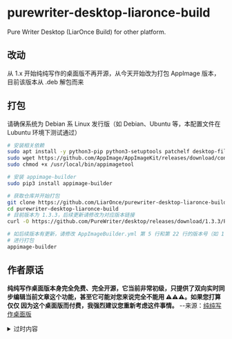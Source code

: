 # purewriter-desktop-liaronce-build
Pure Writer Desktop (LiarOnce Build) for other platform.

## 改动

从 1.x 开始纯纯写作的桌面版不再开源，从今天开始改为打包 AppImage 版本，目前该版本从 .deb 解包而来

## 打包

请确保系统为 Debian 系 Linux 发行版（如 Debian、Ubuntu 等，本配置文件在 Lubuntu 环境下测试通过）

```bash
# 安装相关依赖
sudo apt install -y python3-pip python3-setuptools patchelf desktop-file-utils libgdk-pixbuf2.0-dev fakeroot strace
sudo wget https://github.com/AppImage/AppImageKit/releases/download/continuous/appimagetool-x86_64.AppImage -O /usr/local/bin/appimagetool
sudo chmod +x /usr/local/bin/appimagetool

# 安装 appimage-builder
sudo pip3 install appimage-builder

# 获取仓库并开始打包
git clone https://github.com/LiarOnce/purewriter-desktop-liaronce-build
cd purewriter-desktop-liaronce-build
# 目前版本为 1.3.3，后续更新请修改为对应版本链接
curl -O https://github.com/PureWriter/desktop/releases/download/1.3.3/PureWriter-1.3.3-Linux-amd64.deb

# 如后续版本有更新，请修改 AppImageBuilder.yml 第 5 行和第 22 行的版本号（如 1.3.3） 为新版本号
# 进行打包
appimage-builder
```

## 作者原话

**纯纯写作桌面版本身完全免费、完全开源，它当前非常初级，只提供了双向实时同步编辑当前文章这个功能，甚至它可能对您来说完全不能用 ⚠️⚠️⚠️。如果您打算 仅仅 因为这个桌面版而付费，我强烈建议您重新考虑这件事情。**      --来源：[纯纯写作桌面版](https://writer.drakeet.com/desktop)

<details>
 <summary>过时内容</summary>

此处用于存放我个人编译版本，Drakeet 未提供的版本可以从此处获取。

此处的编译版本个人保证不会对程序本身进行任何修改（因为我不会 Java 和 Kotlin 啊，~~大二的时候学的也是 JavaScript~~）

目前我个人的修改可在此处查看：[查看记录](https://github.com/LiarOnce/desktop/commits/master)

## 目前提供的包

 - [Linux 64 Bit x86](https://purewriter.liaronce.com/#/linux86)（zip，如需 deb 或 AppImage 需自行解决）
 > 用于编译的系统环境：64-bit: Manjaro 20.0 Lysia (个人自用物理机)
 - [Windows 32 Bit](https://purewriter.liaronce.com/#/windowsx86)
 > 用于编译的系统环境：32-bit: Windows 7 Professional (虚拟机) (镜像: 7601.24540 Professional 7 SP1 x86 ZH-CN SM.iso)
 - [Single JAR file](https://purewriter.liaronce.com/#/jarfile)
 > 适用于任何 32-bit x86 系统，如 32 位 Linux 发行版以及 Windows 32 位，但该版本更干净
 
## 已知问题

由于种种原因（穷），未测试 Surface Pro X、Matebook E 2019 等搭载 Windows 10 ARM64 系统的设备是否可以正常运行。[issue#1](https://github.com/LiarOnce/purewriter-desktop-liaronce-build/issues/1)

## 更多

了解更多信息，请访问：[https://purewriter.liaronce.com](https://purewriter.liaronce.com)

捐赠：[https://purewriter.liaronce.com/#/donate](https://purewriter.liaronce.com/#/donate)
</details>

